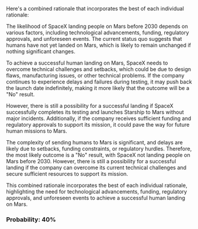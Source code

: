 Here's a combined rationale that incorporates the best of each individual rationale:

The likelihood of SpaceX landing people on Mars before 2030 depends on various factors, including technological advancements, funding, regulatory approvals, and unforeseen events. The current status quo suggests that humans have not yet landed on Mars, which is likely to remain unchanged if nothing significant changes.

To achieve a successful human landing on Mars, SpaceX needs to overcome technical challenges and setbacks, which could be due to design flaws, manufacturing issues, or other technical problems. If the company continues to experience delays and failures during testing, it may push back the launch date indefinitely, making it more likely that the outcome will be a "No" result.

However, there is still a possibility for a successful landing if SpaceX successfully completes its testing and launches Starship to Mars without major incidents. Additionally, if the company receives sufficient funding and regulatory approvals to support its mission, it could pave the way for future human missions to Mars.

The complexity of sending humans to Mars is significant, and delays are likely due to setbacks, funding constraints, or regulatory hurdles. Therefore, the most likely outcome is a "No" result, with SpaceX not landing people on Mars before 2030. However, there is still a possibility for a successful landing if the company can overcome its current technical challenges and secure sufficient resources to support its mission.

This combined rationale incorporates the best of each individual rationale, highlighting the need for technological advancements, funding, regulatory approvals, and unforeseen events to achieve a successful human landing on Mars.

### Probability: 40%